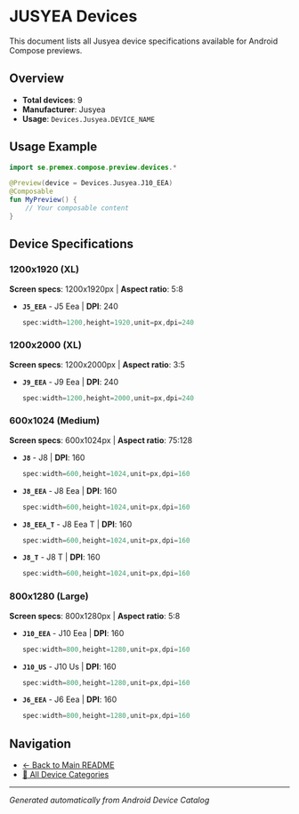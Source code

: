 # JUSYEA Devices

This document lists all Jusyea device specifications available for Android Compose previews.

## Overview

- **Total devices**: 9
- **Manufacturer**: Jusyea
- **Usage**: `Devices.Jusyea.DEVICE_NAME`

## Usage Example

```kotlin
import se.premex.compose.preview.devices.*

@Preview(device = Devices.Jusyea.J10_EEA)
@Composable
fun MyPreview() {
    // Your composable content
}
```

## Device Specifications

### 1200x1920 (XL)

**Screen specs**: 1200x1920px | **Aspect ratio**: 5:8

- **`J5_EEA`** - J5 Eea | **DPI**: 240
  ```kotlin
  spec:width=1200,height=1920,unit=px,dpi=240
  ```

### 1200x2000 (XL)

**Screen specs**: 1200x2000px | **Aspect ratio**: 3:5

- **`J9_EEA`** - J9 Eea | **DPI**: 240
  ```kotlin
  spec:width=1200,height=2000,unit=px,dpi=240
  ```

### 600x1024 (Medium)

**Screen specs**: 600x1024px | **Aspect ratio**: 75:128

- **`J8`** - J8 | **DPI**: 160
  ```kotlin
  spec:width=600,height=1024,unit=px,dpi=160
  ```

- **`J8_EEA`** - J8 Eea | **DPI**: 160
  ```kotlin
  spec:width=600,height=1024,unit=px,dpi=160
  ```

- **`J8_EEA_T`** - J8 Eea T | **DPI**: 160
  ```kotlin
  spec:width=600,height=1024,unit=px,dpi=160
  ```

- **`J8_T`** - J8 T | **DPI**: 160
  ```kotlin
  spec:width=600,height=1024,unit=px,dpi=160
  ```

### 800x1280 (Large)

**Screen specs**: 800x1280px | **Aspect ratio**: 5:8

- **`J10_EEA`** - J10 Eea | **DPI**: 160
  ```kotlin
  spec:width=800,height=1280,unit=px,dpi=160
  ```

- **`J10_US`** - J10 Us | **DPI**: 160
  ```kotlin
  spec:width=800,height=1280,unit=px,dpi=160
  ```

- **`J6_EEA`** - J6 Eea | **DPI**: 160
  ```kotlin
  spec:width=800,height=1280,unit=px,dpi=160
  ```

## Navigation

- [← Back to Main README](../../README.md)
- [📱 All Device Categories](../README.md)

---
*Generated automatically from Android Device Catalog*
